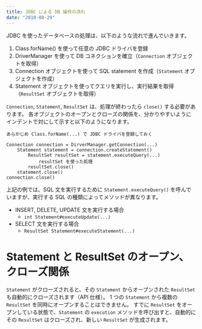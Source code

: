 ```yaml
---
title: JDBC による DB 操作の流れ
date: "2010-08-29"
---
```


JDBC を使ったデータベースの処理は、以下のような流れで進んでいきます。

1. Class.forName() を使って任意の JDBC ドライバを登録
2. DriverManager を使って DB コネクションを確立（```Connection``` オブジェクトを取得）
3. Connection オブジェクトを使って SQL statement を作成（```Statement``` オブジェクトを作成）
4. Statement オブジェクトを使ってクエリを実行し、実行結果を取得（```ResultSet``` オブジェクトを取得）

```Connection```, ```Statement```, ```ResultSet``` は、処理が終わったら ```close()``` する必要があります。
各オブジェクトのオープンとクローズの関係を、分かりやすいようにインデントで対にして示すと以下のようになります。

```
あらかじめ Class.forName(...) で JDBC ドライバを登録しておく

Connection connection = DirverManager.getConnection(...)
    Statement statement = connection.createStatement()
        ResultSet resultSet = statement.executeQuery(...)
            resultSet を使った処理
        resultSet.close()
    statement.close()
connection.close()
```

上記の例では、SQL 文を実行するために ```Statement.executeQuery()``` を呼んでいますが、実行する SQL の種類によってメソッドが異なります。

* INSERT, DELETE, UPDATE 文を実行する場合
  * ```int Statement#executeUpdate(...)```
* SELECT 文を実行する場合
  * ```ResultSet Statement#executeStatement(...)```

Statement と ResultSet のオープン、クローズ関係
====
```Statement``` がクローズされると、その ```Statement``` からオープンされた ```ResultSet``` も自動的にクローズされます（API 仕様）。
1 つの ```Statement``` から複数の ```ResultSet``` を同時にオープンすることはできません。
すでに ```ResultSet``` をオープンしている状態で、```Statement``` の ```execution``` メソッドを呼び出すと、自動的にその ```ResultSet``` はクローズされ、新しい ```ResultSet``` が生成されます。

